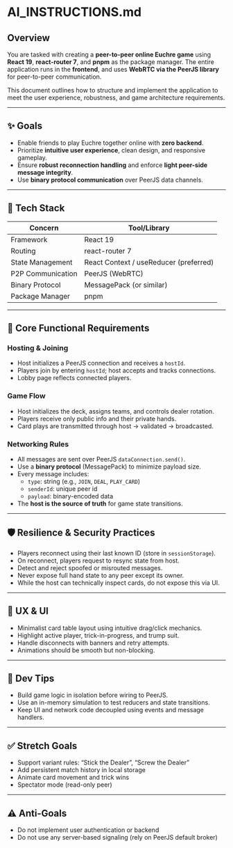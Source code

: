 

# AI_INSTRUCTIONS.md

## Overview

You are tasked with creating a **peer-to-peer online Euchre game** using **React 19**, **react-router 7**, and **pnpm** as the package manager. The entire application runs in the **frontend**, and uses **WebRTC via the PeerJS library** for peer-to-peer communication.

This document outlines how to structure and implement the application to meet the user experience, robustness, and game architecture requirements.

---

## ✨ Goals

- Enable friends to play Euchre together online with **zero backend**.
- Prioritize **intuitive user experience**, clean design, and responsive gameplay.
- Ensure **robust reconnection handling** and enforce **light peer-side message integrity**.
- Use **binary protocol communication** over PeerJS data channels.

---

## 🧱 Tech Stack

| Concern              | Tool/Library        |
|----------------------|---------------------|
| Framework            | React 19            |
| Routing              | react-router 7      |
| State Management     | React Context / useReducer (preferred) |
| P2P Communication    | PeerJS (WebRTC)     |
| Binary Protocol      | MessagePack (or similar) |
| Package Manager      | pnpm                |

---

## 🚦 Core Functional Requirements

### Hosting & Joining

- Host initializes a PeerJS connection and receives a `hostId`.
- Players join by entering `hostId`; host accepts and tracks connections.
- Lobby page reflects connected players.

### Game Flow

- Host initializes the deck, assigns teams, and controls dealer rotation.
- Players receive only public info and their private hands.
- Card plays are transmitted through host → validated → broadcasted.

### Networking Rules

- All messages are sent over PeerJS `dataConnection.send()`.
- Use a **binary protocol** (MessagePack) to minimize payload size.
- Every message includes:
  - `type`: string (e.g., `JOIN`, `DEAL`, `PLAY_CARD`)
  - `senderId`: unique peer id
  - `payload`: binary-encoded data
- The **host is the source of truth** for game state transitions.

---

## 🛡️ Resilience & Security Practices

- Players reconnect using their last known ID (store in `sessionStorage`).
- On reconnect, players request to resync state from host.
- Detect and reject spoofed or misrouted messages.
- Never expose full hand state to any peer except its owner.
- While the host can technically inspect cards, do not expose this via UI.

---

## 🧠 UX & UI

- Minimalist card table layout using intuitive drag/click mechanics.
- Highlight active player, trick-in-progress, and trump suit.
- Handle disconnects with banners and retry attempts.
- Animations should be smooth but non-blocking.

---

## 🧪 Dev Tips

- Build game logic in isolation before wiring to PeerJS.
- Use an in-memory simulation to test reducers and state transitions.
- Keep UI and network code decoupled using events and message handlers.

---

## ✅ Stretch Goals

- Support variant rules: “Stick the Dealer”, “Screw the Dealer”
- Add persistent match history in local storage
- Animate card movement and trick wins
- Spectator mode (read-only peer)

---

## ⚠️ Anti-Goals

- Do not implement user authentication or backend
- Do not use any server-based signaling (rely on PeerJS default broker)